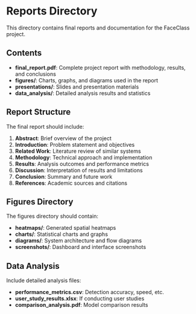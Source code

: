 # Reports Directory

This directory contains final reports and documentation for the FaceClass project.

## Contents

- **final_report.pdf**: Complete project report with methodology, results, and conclusions
- **figures/**: Charts, graphs, and diagrams used in the report
- **presentations/**: Slides and presentation materials
- **data_analysis/**: Detailed analysis results and statistics

## Report Structure

The final report should include:

1. **Abstract**: Brief overview of the project
2. **Introduction**: Problem statement and objectives
3. **Related Work**: Literature review of similar systems
4. **Methodology**: Technical approach and implementation
5. **Results**: Analysis outcomes and performance metrics
6. **Discussion**: Interpretation of results and limitations
7. **Conclusion**: Summary and future work
8. **References**: Academic sources and citations

## Figures Directory

The figures directory should contain:

- **heatmaps/**: Generated spatial heatmaps
- **charts/**: Statistical charts and graphs
- **diagrams/**: System architecture and flow diagrams
- **screenshots/**: Dashboard and interface screenshots

## Data Analysis

Include detailed analysis files:

- **performance_metrics.csv**: Detection accuracy, speed, etc.
- **user_study_results.xlsx**: If conducting user studies
- **comparison_analysis.pdf**: Model comparison results 